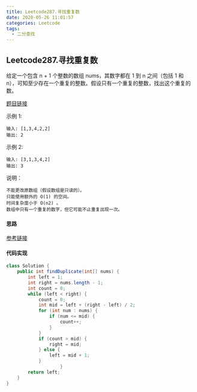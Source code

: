 ```yaml
---
title: Leetcode287.寻找重复数
date: 2020-05-26 11:01:57
categories: Leetcode
tags:
  - 二分查找
---
```


## Leetcode287.寻找重复数

给定一个包含 n + 1 个整数的数组 nums，其数字都在 1 到 n 之间（包括 1 和 n），可知至少存在一个重复的整数。假设只有一个重复的整数，找出这个重复的数。

[题目链接](https://leetcode-cn.com/problems/find-the-duplicate-number)

<!--more-->

示例 1:

```
输入: [1,3,4,2,2]
输出: 2
```


示例 2:

```
输入: [3,1,3,4,2]
输出: 3
```



说明：

```
不能更改原数组（假设数组是只读的）。
只能使用额外的 O(1) 的空间。
时间复杂度小于 O(n2) 。
数组中只有一个重复的数字，但它可能不止重复出现一次。
```

#### 思路

[参考链接](https://leetcode-cn.com/problems/find-the-duplicate-number/solution/er-fen-fa-si-lu-ji-dai-ma-python-by-liweiwei1419/)



#### 代码实现

```java
class Solution {
    public int findDuplicate(int[] nums) {
        int left = 1;
        int right = nums.length - 1;
        int count = 0;
        while (left < right) {
            count = 0;
            int mid = left + (right - left) / 2;
            for (int num : nums) {
                if (num <= mid) {
                    count++;
                }
            }
            if (count > mid) {
                right = mid;
            } else {
                left = mid + 1;
            }
                    }
        return left;
    }
}
```



